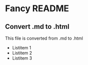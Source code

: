 # Fancy README

## Convert .md to .html

This file is converted from .md to .html

- Listitem 1
- Listitem 2
- Listitem 3

